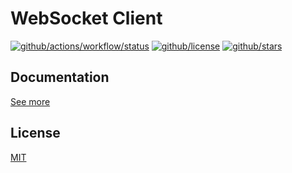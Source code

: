 # WebSocket Client

[![github/actions/workflow/status](https://img.shields.io/github/actions/workflow/status/brtmvdl/ws/docker-push.yml)](https://img.shields.io/github/actions/workflow/status/brtmvdl/ws/docker-push.yml?label=docker) [![github/license](https://img.shields.io/github/license/brtmvdl/ws)](https://img.shields.io/github/license/brtmvdl/ws) [![github/stars](https://img.shields.io/github/stars/brtmvdl/ws?style=social)](https://img.shields.io/github/stars/brtmvdl/antify?style=social)

## Documentation

[See more](./docs/docs.md)

## License

[MIT](./LICENSE)
